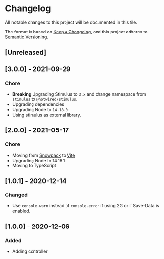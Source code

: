 # Changelog
All notable changes to this project will be documented in this file.

The format is based on [Keep a Changelog](https://keepachangelog.com/en/1.0.0/),
and this project adheres to [Semantic Versioning](https://semver.org/spec/v2.0.0.html).

## [Unreleased]

## [3.0.0] - 2021-09-29

### Chore

- **Breaking** Upgrading Stimulus to `3.x` and change namespace from `stimulus` to `@hotwired/stimulus`.
- Upgrading dependencies
- Upgrading Node to `14.18.0`
- Using stimulus as external library.

## [2.0.0] - 2021-05-17

### Chore

- Moving from [Snowpack](https://www.snowpack.dev/) to [Vite](https://github.com/vitejs/vite)
- Upgrading Node to 14.16.1
- Moving to TypeScript

## [1.0.1] - 2020-12-14

### Changed

- Use `console.warn` instead of `console.error` if using 2G or if Save-Data is enabled.

## [1.0.0] - 2020-12-06

### Added

- Adding controller

